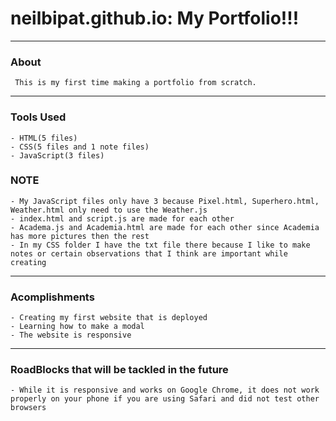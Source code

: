 # neilbipat.github.io: My Portfolio!!!

----

### About 

     This is my first time making a portfolio from scratch. 
---

### Tools Used

    - HTML(5 files)
    - CSS(5 files and 1 note files)
    - JavaScript(3 files)

### NOTE

    - My JavaScript files only have 3 because Pixel.html, Superhero.html, Weather.html only need to use the Weather.js
    - index.html and script.js are made for each other
    - Academa.js and Academia.html are made for each other since Academia has more pictures then the rest
    - In my CSS folder I have the txt file there because I like to make notes or certain observations that I think are important while creating 

----

### Acomplishments 

    - Creating my first website that is deployed
    - Learning how to make a modal 
    - The website is responsive

----

### RoadBlocks that will be tackled in the future

    - While it is responsive and works on Google Chrome, it does not work properly on your phone if you are using Safari and did not test other browsers